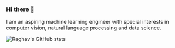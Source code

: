 ### Hi there 👋

I am an aspiring machine learning engineer with special interests in computer vision, natural language processing and data science.

![Raghav's GitHub stats](https://github-readme-stats.vercel.app/api?username=rexgraystone&show_icons=true)

<!--
**rexgraystone/rexgraystone** is a ✨ _special_ ✨ repository because its `README.md` (this file) appears on your GitHub profile.

Here are some ideas to get you started:

- 🔭 I’m currently working on ...
- 🌱 I’m currently learning ...
- 👯 I’m looking to collaborate on ...
- 🤔 I’m looking for help with ...
- 💬 Ask me about ...
- 📫 How to reach me: ...
- 😄 Pronouns: ...
- ⚡ Fun fact: ...
-->
